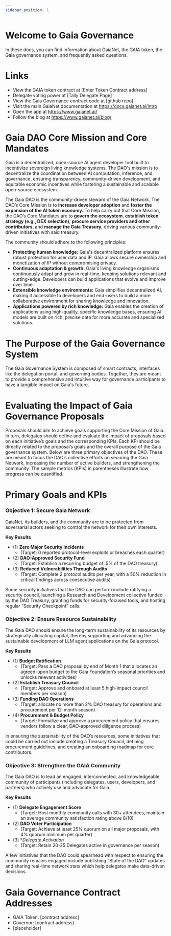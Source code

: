 ```yaml
---
sidebar_position: 1
---
```


# Welcome to Gaia Governance
In these docs, you can find information about GaiaNet, the GAIA token, the Gaia governance system, and frequently asked questions.

# Links

- View the GAIA token contract at [Enter Token Contract address]
- Delegate voting power at [Tally Delegate Page]
- View the Gaia Governance contract code at [github repo]
- Visit the main GaiaNet documentation at <https://docs.gaianet.ai/intro> 
- Open the app at <https://www.gaianet.ai/> 
- Follow the blog at <https://www.gaianet.ai/blog/> 

# Gaia DAO Core Mission and Core Mandates
Gaia is a decentralized, open-source AI agent developer tool built to incentivize sovereign living knowledge systems. The DAO's mission is to decentralize the coordination between AI computation, inference, and governance, ensuring transparency, community-driven development, and equitable economic incentives while fostering a sustainable and scalable open-source ecosystem. 

The Gaia DAO is the community-driven steward of the Gaia Network. The DAO’s Core Mission is to **increase developer adoption** and **foster the expansion of the AI token economy.** To help carry out that Core Mission, the DAO’s Core Mandates are to **govern the ecosystem**, **establish token strategy (e.g., DEX selection)**, **procure service providers and other contributors**, and **manage the Gaia Treasury**, driving various community-driven initiatives with said treasury. 

The community should adhere to the following principles:

- **Protecting human knowledge:** Gaia's decentralized platform ensures robust protection for user data and IP. Gaia allows secure ownership and monetization of IP without compromising privacy.
- **Continuous adaptation & growth:** Gaia's living knowledge organisms continuously adapt and grow in real-time, keeping solutions relevant and cutting-edge. Developers can build applications that evolve and improve over time.
- **Extensible knowledge environments:** Gaia simplifies decentralized AI, making it accessible to developers and end-users to build a more collaborative environment for sharing knowledge and innovation.
- **Applications powered by rich knowledge:** Gaia enables the creation of applications using high-quality, specific knowledge bases, ensuring AI models are built on rich, precise data for more accurate and specialized solutions.

# The Purpose of the Gaia Governance System
The Gaia Governance System is composed of smart contracts, interfaces like the delegation portal, and governing bodies. Together, they are meant to provide a comprehensive and intuitive way for governance participants to have a tangible impact on Gaia's future.

# Evaluating the Impact of Gaia Governance Proposals
Proposals should aim to achieve goals supporting the Core Mission of Gaia. In turn, delegates should define and evaluate the impact of proposals based on each initiative’s goals and the corresponding KPIs. Each KPI should be directly related to the proposal’s goals and the overall purpose of the Gaia governance system. Below are three primary objectives of the DAO. These are meant to focus the DAO’s collective efforts on securing the Gaia Network, increasing the number of active builders, and strengthening the community. The sample metrics (KPIs) in parentheses illustrate how progress can be quantified.

# Primary Goals and KPIs

### Objective 1: Secure Gaia Network
GaiaNet, its builders, and the community are to be protected from adversarial actors seeking to control the network for their own interests.

**Key Results**

* (1) **Zero Major Security Incidents**
  * (Target: 0 reported protocol-level exploits or breaches each quarter)
* (2) **DAO-Approved Security Fund**
  * (Target: Establish a recurring budget of .5% of the DAO treasury)
* (3) **Reduced Vulnerabilities Through Audits**
  * (Target: Complete 2 protocol audits per year, with a 50% reduction in critical findings across consecutive audits)

Some security initiatives that the DAO can perform include ratifying a security council, launching a Research and Development collective funded by the DAO Treasury, granting funds for security-focused tools, and hosting regular “Security Checkpoint” calls.

### Objective 2: Ensure Resource Sustainability
The Gaia DAO should ensure the long-term sustainability of its resources by strategically allocating capital, thereby supporting and advancing the sustainable development of LLM agent applications on the Gaia protocol.

**Key Results**

* (1) **Budget Ratification**
  * (Target: Pass a DAO proposal by end of Month 1 that allocates an agreed-upon budget to the Gaia Foundation’s seasonal priorities and unlocks relevant activities)
* (2) **Establish Treasury Council**
  * (Target: Approve and onboard at least 5 high-impact council members per season)
* (3) **Funding DAO Operations**
  * (Target: allocate no more than 2% DAO treasury for operations and procurement per 12-month season)
* (4) **Procurement & Budget Policy**
  * (Target: Formalize and approve a procurement policy that ensures vendors follow a clear, DAO-approved diligence process)
 
In ensuring the sustainability of the DAO’s resources, some initiatives that could be carried out include creating a Treasury Council, defining procurement guidelines, and creating an onboarding roadmap for core contributors.

### Objective 3: Strengthen the GAIA Community
The Gaia DAO is to lead an engaged, interconnected, and knowledgeable community of participants (including delegates, users, developers, and partners) who actively use and advocate for Gaia.

**Key Results**

* (1) **Delegate Engagement Score**
  * (Target: Host monthly community calls with 30+ attendees, maintain an average community satisfaction rating above 8/10)
* (2) **DAO Voter Participation**
  * (Target: Achieve at least 25% quorum on all major proposals, with 4% quorum minimum per quarter)
* (3) **Delegate Activation*
  * (Target: Retain 20-25 Delegates active in governance per season)

A few initiatives that the DAO could spearhead with respect to ensuring the community remains engaged include publishing “State of the DAO” updates and sharing real-time network stats which help delegates make data-driven decisions.

# Gaia Governance Contract Addresses

- GAIA Token: [contract address]
- Governor: [contract address]
- [placeholder] 
